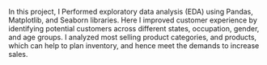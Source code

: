 In this project, I Performed exploratory data analysis (EDA) using Pandas, Matplotlib, and Seaborn libraries. Here I improved customer experience by identifying potential customers across different states, occupation, gender, and age groups. I analyzed most selling product categories, and products, which can help to plan inventory, and hence meet the demands to increase sales.
